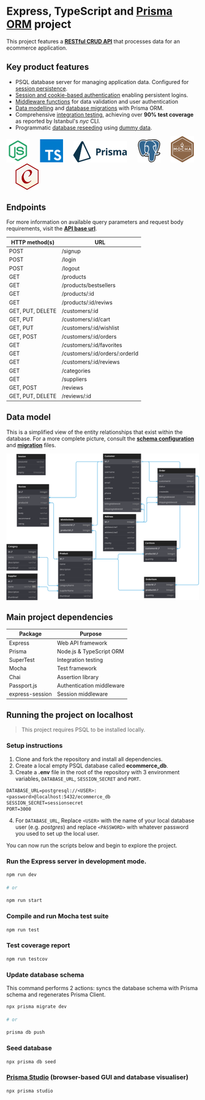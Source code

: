 # Express, TypeScript and [Prisma ORM](https://www.prisma.io/) project

This project features a **[RESTful CRUD API](https://taliphus.vercel.app/api)** that processes data for an ecommerce application.

## Key product features
- PSQL database server for managing application data. Configured for [session persistence](./auth/session.ts).
- [Session and cookie-based authentication](./auth/) enabling persistent logins.
- [Middleware functions](./middleware) for data validation and user authentication
- [Data modelling](./prisma/schema.prisma) and [database migrations](./prisma/migrations/20230728105408_/migration.sql) with Prisma ORM.
- Comprehensive [integration testing](./api_tests/), achieving over **90% test coverage** as reported by Istanbul's *nyc* CLI.
- Programmatic [database reseeding](/prisma/seed.ts) using [dummy data](/prisma/dev_data.ts).

<p float="left">
  <img src="./icons/node.svg" width="60" />
  &nbsp;&nbsp;&nbsp;&nbsp;&nbsp;
  <img src="./icons/ts.svg" width="60" />
  &nbsp;&nbsp;&nbsp;&nbsp;&nbsp;
  <img src="./icons/prisma.svg" width="140" />
  &nbsp;&nbsp;&nbsp;&nbsp;&nbsp;
  <img src="./icons/psql.svg" width="60" /> 
  &nbsp;&nbsp;&nbsp;&nbsp;&nbsp;
  <img src="./icons/mocha.svg" width="60" /> 
  &nbsp;&nbsp;&nbsp;&nbsp;&nbsp;
  <img src="./icons/chai.svg" width="60" />
</p>

## Endpoints
For more information on available query parameters and request body requirements, visit the **[API base url](https://taliphus.vercel.app/api)**.

| HTTP method(s) | URL
|---|---|
POST | /signup
POST | /login
POST | /logout
GET | /products
GET | /products/bestsellers
GET | /products/:id
GET | /products/:id/reviws
GET, PUT, DELETE | /customers/:id
GET, PUT | /customers/:id/cart
GET, PUT | /customers/:id/wishlist
GET, POST | /customers/:id/orders
GET | /customers/:id/favorites
GET | /customers/:id/orders/:orderId
GET | /customers/:id/reviews
GET | /categories
GET | /suppliers
GET, POST | /reviews
GET, PUT, DELETE | /reviews/:id

## Data model
This is a simplified view of the entity relationships that exist within the database. For a more complete picture, consult the **[schema configuration](/prisma/schema.prisma)** and **[migration](/prisma//migrations/20230728105408_/migration.sql)** files.

<img src="./icons/erd-dark.svg" width="900" /> 

## Main project dependencies
| Package | Purpose
|---|---|
Express | Web API framework
Prisma | Node.js & TypeScript ORM
SuperTest | Integration testing
Mocha | Test framework
Chai | Assertion library
Passport.js | Authentication middleware
express-session | Session middleware


## Running the project on localhost
> This project requires PSQL to be installed locally.

### Setup instructions
1) Clone and fork the repository and install all dependencies.
2) Create a local empty PSQL database called **ecommerce_db**.
3) Create a **.env** file in the root of the repository with 3 environment variables, ```DATABASE_URL```, ```SESSION_SECRET``` and ```PORT```.
```
DATABASE_URL=postgresql://<USER>:<password>@localhost:5432/ecommerce_db
SESSION_SECRET=sessionsecret
PORT=3000
```
4) For ```DATABASE_URL```, Replace ```<USER>``` with the name of your local database user (e.g. *postgres*) and replace ```<PASSWORD>``` with whatever password you used to set up the local user.

You can now run the scripts below and begin to explore the project.

### Run the Express server in development mode.
```sh
npm run dev

# or

npm run start
```

### Compile and run Mocha test suite
```sh
npm run test
```

### Test coverage report 
```sh
npm run testcov
```

### Update database schema 
This command performs 2 actions: syncs the database schema with Prisma schema and regenerates Prisma Client.
```sh
npx prisma migrate dev

# or

prisma db push
```

### Seed database
```sh
npx prisma db seed
```

### [Prisma Studio](https://www.prisma.io/studio) (browser-based GUI and database visualiser)
```sh
npx prisma studio
```